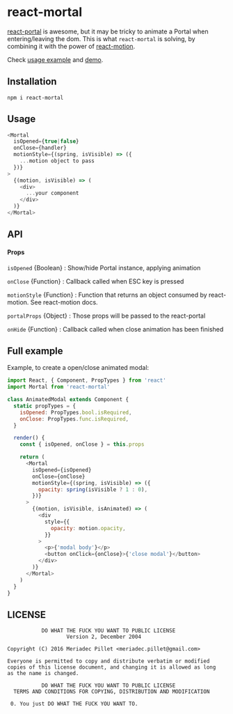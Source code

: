 # react-mortal

[react-portal](https://github.com/tajo/react-portal) is awesome, but it may
be tricky to animate a Portal when entering/leaving the dom. This is what
`react-mortal` is solving, by combining it with the power of [react-motion](https://github.com/chenglou/react-motion).

Check [usage example](https://github.com/meriadec/react-mortal/tree/master/examples) and [demo](https://meriadec.github.io/react-mortal/).

## Installation

```
npm i react-mortal
```

## Usage

```javascript
<Mortal
  isOpened={true|false}
  onClose={handler}
  motionStyle={(spring, isVisible) => ({
    ...motion object to pass
  })}
>
  {(motion, isVisible) => (
    <div>
      ...your component
    </div>
  )}
</Mortal>
```

## API

#### Props

`isOpened` {Boolean} : Show/hide Portal instance, applying animation

`onClose` {Function} : Callback called when ESC key is pressed

`motionStyle` {Function} : Function that returns an object consumed by react-motion. See react-motion docs.

`portalProps` {Object} : Those props will be passed to the react-portal

`onHide` {Function} : Callback called when close animation has been finished

## Full example

Example, to create a open/close animated modal:

```javascript
import React, { Component, PropTypes } from 'react'
import Mortal from 'react-mortal'

class AnimatedModal extends Component {
  static propTypes = {
    isOpened: PropTypes.bool.isRequired,
    onClose: PropTypes.func.isRequired,
  }

  render() {
    const { isOpened, onClose } = this.props

    return (
      <Mortal
        isOpened={isOpened}
        onClose={onClose}
        motionStyle={(spring, isVisible) => ({
          opacity: spring(isVisible ? 1 : 0),
        })}
      >
        {(motion, isVisible, isAnimated) => (
          <div
            style={{
              opacity: motion.opacity,
            }}
          >
            <p>{'modal body'}</p>
            <button onClick={onClose}>{'close modal'}</button>
          </div>
        )}
      </Mortal>
    )
  }
}
```

## LICENSE

```
           DO WHAT THE FUCK YOU WANT TO PUBLIC LICENSE
                   Version 2, December 2004

Copyright (C) 2016 Meriadec Pillet <meriadec.pillet@gmail.com>

Everyone is permitted to copy and distribute verbatim or modified
copies of this license document, and changing it is allowed as long
as the name is changed.

           DO WHAT THE FUCK YOU WANT TO PUBLIC LICENSE
  TERMS AND CONDITIONS FOR COPYING, DISTRIBUTION AND MODIFICATION

 0. You just DO WHAT THE FUCK YOU WANT TO.
```
